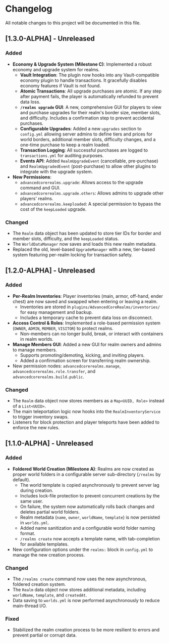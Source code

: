 # Changelog

All notable changes to this project will be documented in this file.

## [1.3.0-ALPHA] - Unreleased

### Added
- **Economy & Upgrade System (Milestone C)**: Implemented a robust economy and upgrade system for realms.
  - **Vault Integration**: The plugin now hooks into any Vault-compatible economy plugin to handle transactions. It gracefully disables economy features if Vault is not found.
  - **Atomic Transactions**: All upgrade purchases are atomic. If any step after payment fails, the player is automatically refunded to prevent data loss.
  - **`/realms upgrade` GUI**: A new, comprehensive GUI for players to view and purchase upgrades for their realm's border size, member slots, and difficulty. Includes a confirmation step to prevent accidental purchases.
  - **Configurable Upgrades**: Added a new `upgrades` section to `config.yml` allowing server admins to define tiers and prices for world borders, additional member slots, difficulty changes, and a one-time purchase to keep a realm loaded.
  - **Transaction Logging**: All successful purchases are logged to `transactions.yml` for auditing purposes.
  - **Events API**: Added `RealmUpgradeEvent` (cancellable, pre-purchase) and `RealmUpgradedEvent` (post-purchase) to allow other plugins to integrate with the upgrade system.
- **New Permissions**:
  - `advancedcorerealms.upgrade`: Allows access to the upgrade command and GUI.
  - `advancedcorerealms.upgrade.others`: Allows admins to upgrade other players' realms.
  - `advancedcorerealms.keeploaded`: A special permission to bypass the cost of the `keepLoaded` upgrade.

### Changed
- The `Realm` data object has been updated to store tier IDs for border and member slots, difficulty, and the `keepLoaded` status.
- The `WorldDataManager` now saves and loads this new realm metadata.
- Replaced the old, level-based `UpgradeManager` with a new, tier-based system featuring per-realm locking for transaction safety.

## [1.2.0-ALPHA] - Unreleased

### Added
- **Per-Realm Inventories**: Player inventories (main, armor, off-hand, ender chest) are now saved and swapped when entering or leaving a realm.
  - Inventories are stored in `plugins/AdvancedCoreRealms/inventories/` for easy management and backup.
  - Includes a temporary cache to prevent data loss on disconnect.
- **Access Control & Roles**: Implemented a role-based permission system (`OWNER`, `ADMIN`, `MEMBER`, `VISITOR`) to protect realms.
  - Non-members can no longer build, break, or interact with containers in realm worlds.
- **Manage Members GUI**: Added a new GUI for realm owners and admins to manage members.
  - Supports promoting/demoting, kicking, and inviting players.
  - Added a confirmation screen for transferring realm ownership.
- New permission nodes: `advancedcorerealms.manage`, `advancedcorerealms.role.transfer`, and `advancedcorerealms.build.public`.

### Changed
- The `Realm` data object now stores members as a `Map<UUID, Role>` instead of a `List<UUID>`.
- The main teleportation logic now hooks into the `RealmInventoryService` to trigger inventory swaps.
- Listeners for block protection and player teleports have been added to enforce the new rules.

## [1.1.0-ALPHA] - Unreleased

### Added
- **Foldered World Creation (Milestone A)**: Realms are now created as proper world folders in a configurable server sub-directory (`/realms` by default).
  - The world template is copied asynchronously to prevent server lag during creation.
  - Includes lock-file protection to prevent concurrent creations by the same user.
  - On failure, the system now automatically rolls back changes and deletes partial world folders.
  - Realm metadata (`name`, `owner`, `worldName`, `template`) is now persisted in `worlds.yml`.
  - Added name sanitization and a configurable world folder naming format.
  - `/realms create` now accepts a template name, with tab-completion for available templates.
- New configuration options under the `realms:` block in `config.yml` to manage the new creation process.

### Changed
- The `/realms create` command now uses the new asynchronous, foldered creation system.
- The `Realm` data object now stores additional metadata, including `worldName`, `template`, and `createdAt`.
- Data saving to `worlds.yml` is now performed asynchronously to reduce main-thread I/O.

### Fixed
- Stabilized the realm creation process to be more resilient to errors and prevent partial or corrupt data.